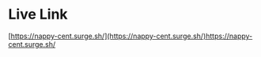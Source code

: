 # Live Link
[https://nappy-cent.surge.sh/](https://nappy-cent.surge.sh/)https://nappy-cent.surge.sh/
